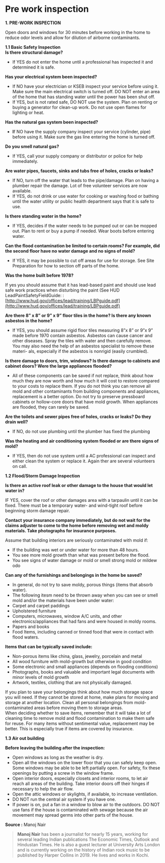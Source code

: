 # Pre work inspection

**1. PRE-WORK INSPECTION**

Open doors and windows for 30 minutes before working in the home to reduce odor levels and allow for dilution of airborne contaminants.  

**1.1   Basic Safety Inspection**  
**Is there structural damage?**

* If YES do not enter the home until a professional has inspected it and determined it is safe.

**Has your electrical system been inspected?**

*  If NO have your electrician or KSEB inspect your service before using it. Make sure the main electrical switch is turned off. DO NOT enter an area of the home that has standing water until the power has been shut off.
* If YES, but is not rated safe, DO NOT use the system. Plan on renting or buying a generator for clean-up work. Do not use open flames for lighting or heat.

**Has the natural gas system been inspected?**

* **I**f NO have the supply company inspect your service \(cylinder, pipe\) before using it. Make sure the gas line entering the home is turned off.

**Do you smell natural gas?**

* If YES, call your supply company or distributor or police for help immediately.

**Are water pipes, faucets, sinks and tubs free of holes, cracks or leaks?**

* If NO, turn off the water that leads to the pipe/damage. Plan on having a plumber repair the damage. Lot of free volunteer services are now available.
* If YES, do not drink or use water for cooking or washing food or bathing until the water utility or public health department says that it is safe to use.

**Is there standing water in the home?**

* If YES, decides if the water needs to be pumped out or can be mopped out. Plan to rent or buy a pump if needed. Wear boots before entering water.

**Can the flood contamination be limited to certain rooms? For example, did the second floor have no water damage and no signs of mold?**

* If YES, it may be possible to cut off areas for use for storage. See Site Preparation for how to section off parts of the home.

**Was the home built before 1978?**

If yes you should assume that it has lead-based paint and should use lead safe work practices when disturbing the paint \(See HUD LeadPaintSafetyFieldGuide: : [http://www.hud.gov/offices/lead/training/LBPguide.pdf](http://www.hud.gov/offices/lead/training/LBPguide.pdf)  


**Are there 8” x 8” or 9” x 9” floor tiles in the home? Is there any known asbestos in the home?**

* If YES, you should assume rigid floor tiles measuring 8”x 8” or 9”x 9” made before 1970 contain asbestos. Asbestos can cause cancer and other diseases. Spray the tiles with water and then carefully remove. You may also need the help of an asbestos specialist to remove these materi- als, especially if the asbestos is nonrigid \(easily crumbled\).

**Is there damage to doors, trim, windows? Is there damage to cabinets and cabinet doors? Were the large appliances flooded?**

* All of these components can be saved if not replace, think about how much they are now worth and how much it will cost to restore compared to your costs to replace them. If you do not think you can remove all mold and other contaminants from building components and appliances, replacement is a better option. Do not try to preserve pressboard cabinets or hollow-core doors that have mold growth. When appliances are flooded, they can rarely be saved.

**Are the toilets and sewer pipes free of holes, cracks or leaks? Do they drain well?**

* If NO, do not use plumbing until the plumber has fixed the plumbing

**Was the heating and air conditioning system flooded or are there signs of mold?**

* If YES, then do not use system until a AC professional can inspect and either clean the system or replace it. Again ther are several volunteers on call.

**1.2  Flood/Storm Damage Inspection**

**Is there an active roof leak or other damage to the house that would let water in?**

IF YES, cover the roof or other damages area with a tarpaulin until it can be fixed. There must be a temporary water- and wind-tight roof before beginning storm damage repair.

**Contact your insurance company immediately, but do not wait for the claims adjuster to come to the home before removing wet and moldy materials. Take photographs for insurance purposes.**

Assume that building interiors are seriously contaminated with mold if:

* If the building was wet or under water for more than 48 hours. 
* You see more mold growth than what was present before the flood.
*  You see signs of water damage or mold or smell strong mold or mildew odo

**Can any of the furnishings and belongings in the home be saved?**

*  In general, do not try to save moldy, porous things \(items that absorb water\).
*  The following itesm need to be thrown away when you can see or smell mold and/or the materials have been under water:
* Carpet and carpet paddings
* Upholstered furniture
* Computers, microwaves, window A/C units, and other electronics/appliances that had fans and were housed in moldy rooms.
* Papers and books
* Food Items, including canned or tinned food that were in contact with flood waters.

**Items that can be typically saved include:** 

* Non-porous items like china, glass, jewelry, porcelain and metal
* All wood furniture with mold-growth but otherwise in good condition
*   Some electronic and small appliances \(depends on flooding conditions\)
*  Photographs, books and  valuable and important legal documents with minor levels of mold growth
*  Artwork, textiles, clothing that are not physically damaged.

If you plan to save your belongings think about how much storage space you will need. If they cannot be stored at home, make plans for moving and storage at another location. Clean all personal belongings from mold-contaminated areas before moving them to storage areas.  
When deciding whether to save items, remember that it will take a lot of cleaning time to remove mold and flood contamination to make them safe for reuse. For many items without sentimental value, replacement may be better. This is especially true if items are covered by insurance.



**1.3  Air out building**

**Before leaving the building after the inspection:**

* Open windows as long as the weather is dry.
* Open all the windows on the lower floor that you can safely keep open. Some windows may be able to be left partially open. For safety, fix these openings by putting a screw in the window frame.
* Open interior doors, especially closets and interior rooms, to let air reach all areas of the building. Take interior doors off their hinges if necessary to help the air flow.
* Open the attic windows or skylights, if available, to increase ventilation.
* DO NOT run the central air system if you have one.
* If power is on, put a fan in a window to blow air to the outdoors. DO NOT use fans if the house is contaminated with sewage because the air movement may spread germs into other parts of the house.

**Source :** Manoj Nair

> **Manoj Nair** has been a journalist for nearly 15 years, working for several leading Indian publications The Economic Times, Outlook and Hindustan Times. He is also a guest lecturer at University Arts London and is currently working on the history of Indian rock music to be published by Harper Collins in 2019. He lives and works in Kochi.

  



